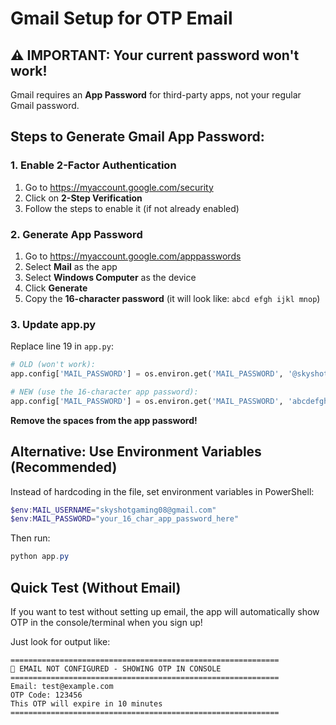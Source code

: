 # Gmail Setup for OTP Email

## ⚠️ IMPORTANT: Your current password won't work!

Gmail requires an **App Password** for third-party apps, not your regular Gmail password.

## Steps to Generate Gmail App Password:

### 1. Enable 2-Factor Authentication
1. Go to https://myaccount.google.com/security
2. Click on **2-Step Verification**
3. Follow the steps to enable it (if not already enabled)

### 2. Generate App Password
1. Go to https://myaccount.google.com/apppasswords
2. Select **Mail** as the app
3. Select **Windows Computer** as the device
4. Click **Generate**
5. Copy the **16-character password** (it will look like: `abcd efgh ijkl mnop`)

### 3. Update app.py

Replace line 19 in `app.py`:

```python
# OLD (won't work):
app.config['MAIL_PASSWORD'] = os.environ.get('MAIL_PASSWORD', '@skyshot08')

# NEW (use the 16-character app password):
app.config['MAIL_PASSWORD'] = os.environ.get('MAIL_PASSWORD', 'abcdefghijklmnop')
```

**Remove the spaces from the app password!**

## Alternative: Use Environment Variables (Recommended)

Instead of hardcoding in the file, set environment variables in PowerShell:

```powershell
$env:MAIL_USERNAME="skyshotgaming08@gmail.com"
$env:MAIL_PASSWORD="your_16_char_app_password_here"
```

Then run:
```powershell
python app.py
```

## Quick Test (Without Email)

If you want to test without setting up email, the app will automatically show OTP in the console/terminal when you sign up!

Just look for output like:
```
============================================================
📧 EMAIL NOT CONFIGURED - SHOWING OTP IN CONSOLE
============================================================
Email: test@example.com
OTP Code: 123456
This OTP will expire in 10 minutes
============================================================
```
